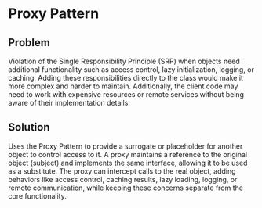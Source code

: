 # Proxy Pattern

## Problem
Violation of the Single Responsibility Principle (SRP) when objects need additional functionality such as access control, lazy initialization, logging, or caching. Adding these responsibilities directly to the class would make it more complex and harder to maintain. Additionally, the client code may need to work with expensive resources or remote services without being aware of their implementation details.

## Solution
Uses the Proxy Pattern to provide a surrogate or placeholder for another object to control access to it. A proxy maintains a reference to the original object (subject) and implements the same interface, allowing it to be used as a substitute. The proxy can intercept calls to the real object, adding behaviors like access control, caching results, lazy loading, logging, or remote communication, while keeping these concerns separate from the core functionality.
